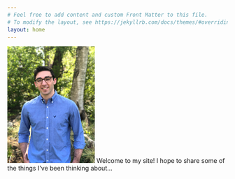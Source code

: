 ```yaml
---
# Feel free to add content and custom Front Matter to this file.
# To modify the layout, see https://jekyllrb.com/docs/themes/#overriding-theme-defaults
layout: home
---
```

<img src="/images/Backyard_2.jpg" alt="This is me" width="200"/>
Welcome to my site! I hope to share some of the things I've been thinking about...
